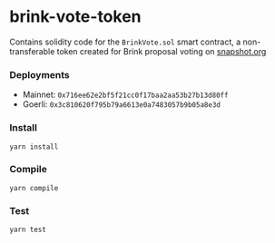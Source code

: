 # brink-vote-token

Contains solidity code for the `BrinkVote.sol` smart contract, a non-transferable token created for Brink proposal voting on [snapshot.org](https://snapshot.org)

### Deployments

* Mainnet: `0x716ee62e2bf5f21cc0f17baa2aa53b27b13d80ff`
* Goerli: `0x3c810620f795b79a6613e0a7483057b9b05a8e3d`

### Install

`yarn install`


### Compile

`yarn compile`


### Test

`yarn test`
